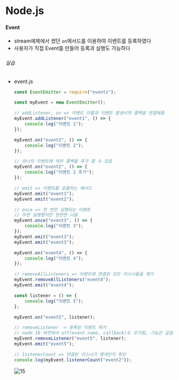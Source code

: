 # Node.js

#### Event



* stream예제에서 썼던 `on`메서드를 이용하여 이벤트를 등록하였다
* 사용자가 직접 Event를 만들어 등록과 실행도 가능하다



###### 실습

* event.js

  ```javascript
  const EventEmitter = require("events");
  
  const myEvent = new EventEmitter();
  
  // addListener, on => 이벤트 이름과 이벤트 발생시의 콜백을 연결해줌
  myEvent.addListener("event1", () => {
      console.log("이벤트 1");
  });
  
  myEvent.on("event2", () => {
      console.log("이벤트 2");
  });
  
  // 하나의 이벤트에 여러 콜백을 추가 할 수 있음
  myEvent.on("event2", () => {
      console.log("이벤트 2 추가");
  });
  
  // emit => 이벤트를 호출하는 메서드
  myEvent.emit("event1");
  myEvent.emit("event2");
  
  // once => 한 번만 실행되는 이벤트
  // 두번 실행했지만 한번만 나옴
  myEvent.once("event3", () => {
      console.log("이벤트 3");
  });
  myEvent.emit("event3");
  myEvent.emit("event3");
  
  myEvent.on("event4", () => {
      console.log("이벤트 4");
  });
  
  // removeAllListeners => 이벤트에 연결된 모든 리스너들을 제거
  myEvent.removeAllListeners("event4");
  myEvent.emit("event4");
  
  const listener = () => {
      console.log("이벤트 5");
  };
  
  myEvent.on("event5", listener);
  
  // removeListener -> 등록된 이벤트 제거
  // node 10 버전에서 off(event name, callback)도 추가됨, 기능은 같음
  myEvent.removeListener("event5", listener);
  myEvent.emit("event5");
  
  // listenerCount => 연결된 리스너가 몇개인지 확인
  console.log(myEvent.listenerCount("event2"));
  ```

  ![15](https://user-images.githubusercontent.com/20276476/82816484-32c23600-9ed6-11ea-993c-feeda6a9f9bb.png)





